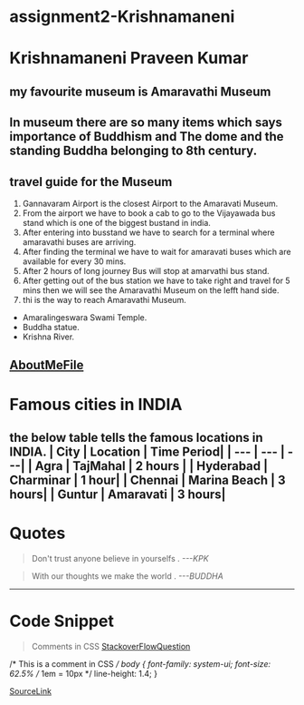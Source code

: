 # assignment2-Krishnamaneni
# Krishnamaneni Praveen Kumar
## my favourite museum is Amaravathi Museum
 In museum there are so many items which says importance of **Buddhism** and **The dome and the standing Buddha** belonging to 8th century.
---

## travel guide for the Museum
1. Gannavaram Airport is the closest Airport to the Amaravati Museum.
2. From  the airport we have to book a cab to go to the Vijayawada bus stand which is one of the biggest bustand in india.
3. After entering into busstand we have to search for a terminal where amaravathi buses are arriving.
4. After finding the terminal we have to wait for amaravati buses which are available for every 30 mins.
5. After 2 hours of long journey Bus will stop at amarvathi bus stand.
6. After getting out of the bus station we have to take right and travel for 5 mins then we will see the Amaravathi Museum on the lefft hand side.
7. thi  is the way to reach Amaravathi Museum.

* Amaralingeswara Swami Temple.
* Buddha statue.
* Krishna River.

[AboutMeFile](AboutMe.md)
---
# Famous cities in INDIA
the below table tells the famous locations in INDIA.
| City | Location | Time Period|
| --- | --- | ---|
| Agra | TajMahal | 2 hours |
| Hyderabad | Charminar | 1 hour|
| Chennai | Marina Beach | 3 hours|
| Guntur | Amaravati | 3 hours|
---
# Quotes
>  Don't trust anyone believe in yourselfs . *---KPK*

> With our thoughts we make the world . *---BUDDHA*
---

# Code Snippet
> Comments in CSS
[StackoverFlowQuestion](https://stackoverflow.com/questions/31063966/how-should-you-comment-css#:~:text=Just%20use%20%2F*%20%2D%2D%2D%2D,to%20comment%20out%20some%20block.)

/*
  This is a 
  comment in CSS
*/
body {
  font-family: system-ui;
  font-size: 62.5%  /* 1em = 10px */
  line-height: 1.4;
}

[SourceLink](https://css-tricks.com/snippets/css/comments-in-css/)
